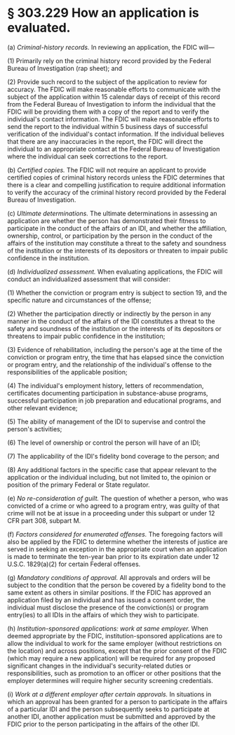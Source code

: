 # § 303.229   How an application is evaluated.

(a) *Criminal-history records.* In reviewing an application, the FDIC will—


(1) Primarily rely on the criminal history record provided by the Federal Bureau of Investigation (rap sheet); and


(2) Provide such record to the subject of the application to review for accuracy. The FDIC will make reasonable efforts to communicate with the subject of the application within 15 calendar days of receipt of this record from the Federal Bureau of Investigation to inform the individual that the FDIC will be providing them with a copy of the report and to verify the individual's contact information. The FDIC will make reasonable efforts to send the report to the individual within 5 business days of successful verification of the individual's contact information. If the individual believes that there are any inaccuracies in the report, the FDIC will direct the individual to an appropriate contact at the Federal Bureau of Investigation where the individual can seek corrections to the report.


(b) *Certified copies.* The FDIC will not require an applicant to provide certified copies of criminal history records unless the FDIC determines that there is a clear and compelling justification to require additional information to verify the accuracy of the criminal history record provided by the Federal Bureau of Investigation.


(c) *Ultimate determinations.* The ultimate determinations in assessing an application are whether the person has demonstrated their fitness to participate in the conduct of the affairs of an IDI, and whether the affiliation, ownership, control, or participation by the person in the conduct of the affairs of the institution may constitute a threat to the safety and soundness of the institution or the interests of its depositors or threaten to impair public confidence in the institution.


(d) *Individualized assessment.* When evaluating applications, the FDIC will conduct an individualized assessment that will consider:


(1) Whether the conviction or program entry is subject to section 19, and the specific nature and circumstances of the offense;


(2) Whether the participation directly or indirectly by the person in any manner in the conduct of the affairs of the IDI constitutes a threat to the safety and soundness of the institution or the interests of its depositors or threatens to impair public confidence in the institution;


(3) Evidence of rehabilitation, including the person's age at the time of the conviction or program entry, the time that has elapsed since the conviction or program entry, and the relationship of the individual's offense to the responsibilities of the applicable position;


(4) The individual's employment history, letters of recommendation, certificates documenting participation in substance-abuse programs, successful participation in job preparation and educational programs, and other relevant evidence;


(5) The ability of management of the IDI to supervise and control the person's activities;


(6) The level of ownership or control the person will have of an IDI;


(7) The applicability of the IDI's fidelity bond coverage to the person; and


(8) Any additional factors in the specific case that appear relevant to the application or the individual including, but not limited to, the opinion or position of the primary Federal or State regulator.


(e) *No re-consideration of guilt.* The question of whether a person, who was convicted of a crime or who agreed to a program entry, was guilty of that crime will not be at issue in a proceeding under this subpart or under 12 CFR part 308, subpart M.


(f) *Factors considered for enumerated offenses.* The foregoing factors will also be applied by the FDIC to determine whether the interests of justice are served in seeking an exception in the appropriate court when an application is made to terminate the ten-year ban prior to its expiration date under 12 U.S.C. 1829(a)(2) for certain Federal offenses.


(g) *Mandatory conditions of approval.* All approvals and orders will be subject to the condition that the person be covered by a fidelity bond to the same extent as others in similar positions. If the FDIC has approved an application filed by an individual and has issued a consent order, the individual must disclose the presence of the conviction(s) or program entry(ies) to all IDIs in the affairs of which they wish to participate.


(h) *Institution-sponsored applications: work at same employer.* When deemed appropriate by the FDIC, institution-sponsored applications are to allow the individual to work for the same employer (without restrictions on the location) and across positions, except that the prior consent of the FDIC (which may require a new application) will be required for any proposed significant changes in the individual's security-related duties or responsibilities, such as promotion to an officer or other positions that the employer determines will require higher security screening credentials.


(i) *Work at a different employer after certain approvals.* In situations in which an approval has been granted for a person to participate in the affairs of a particular IDI and the person subsequently seeks to participate at another IDI, another application must be submitted and approved by the FDIC prior to the person participating in the affairs of the other IDI.






